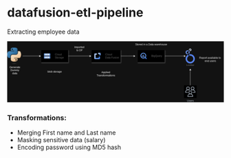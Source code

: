 # datafusion-etl-pipeline
Extracting employee data

![ETL diagram](https://github.com/inv-utsav/datafusion-etl-pipeline/blob/main/ETL_pipeline.drawio%20(1).png)

### Transformations:

- Merging First name and Last name
- Masking sensitive data (salary)
- Encoding password using MD5 hash
